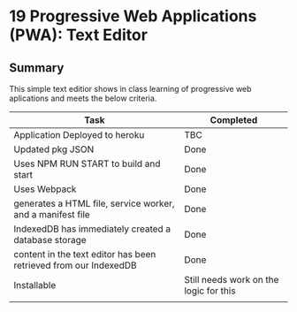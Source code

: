 # 19 Progressive Web Applications (PWA): Text Editor


## Summary 
This simple text editior shows in class learning of progressive web aplications and meets the below criteria.

|Task|Completed|
|-|-|
|Application Deployed to heroku| TBC|
|Updated pkg JSON|Done|
|Uses NPM RUN START to build and start | Done |
|Uses Webpack | Done |
|generates a HTML file, service worker, and a manifest file|Done|
|IndexedDB has immediately created a database storage|Done|
|content in the text editor has been retrieved from our IndexedDB|Done|
|Installable| Still needs work on the logic for this |
|||



